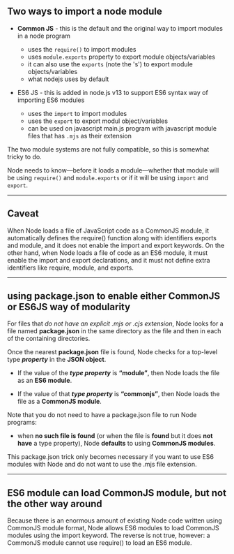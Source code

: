 ## Two ways to import a node module

- **Common JS** - this is the default and the original way to import modules
in a node program
    - uses the ```require()``` to import modules
    - uses ```module.exports``` property to export module objects/variables
    - it can also use the ```exports``` (note the 's') to export module objects/variables
    - what nodejs uses by default

- ES6 JS - this is added in node.js v13 to support ES6 syntax way of
importing ES6 modules
    - uses the ```import``` to import modules
    - uses the ```export``` to export modul object/variables
    - can be used on javascript main.js program with javascript module files that has ```.mjs``` as their extension

The two module systems are not fully compatible, so this is somewhat tricky to do.

Node needs to know—before it loads a module—whether that
module will be using ```require()``` and ```module.exports``` or if it
will be using ```import``` and ```export```.

-----

## Caveat
When Node loads a file of JavaScript code as a CommonJS module, it automatically defines the
require() function along with identifiers exports and module,
and it does not enable the import and export keywords. On the
other hand, when Node loads a file of code as an ES6 module, it must
enable the import and export declarations, and it must not define
extra identifiers like require, module, and exports.

-----

## using package.json to enable either CommonJS or ES6JS way of modularity

For files that _do not have an explicit .mjs or .cjs extension_, Node looks for a file named **package.json** in the same directory as the file and then in each of the containing directories.

Once the nearest **package.json** file is found, Node checks for a top-level type ***property*** in the **JSON object**.

- If the value of the ***type property*** is **“module”**, then Node loads
the file as an **ES6 module**.

- If the value of that ***type property*** is **“commonjs”**, then Node loads the file as a **CommonJS module**.

Note that you do not need to have a package.json file to run Node programs:

- when **no such file is found** (or when the file is **found** but it does **not have** a type property), Node **defaults** to using **CommonJS modules**.

This package.json trick only becomes necessary if you want to use ES6 modules with Node and do not want to use the .mjs file extension.

-----

## ES6 module can load CommonJS module, but not the other way around

Because there is an enormous amount of existing Node code written
using CommonJS module format, Node allows ES6 modules to load
CommonJS modules using the import keyword. The reverse is not
true, however: a CommonJS module cannot use require() to load
an ES6 module.
